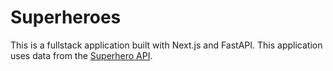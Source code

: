 # Superheroes

This is a fullstack application built with Next.js and FastAPI. This application uses data from the [Superhero API](https://www.superheroapi.com).

